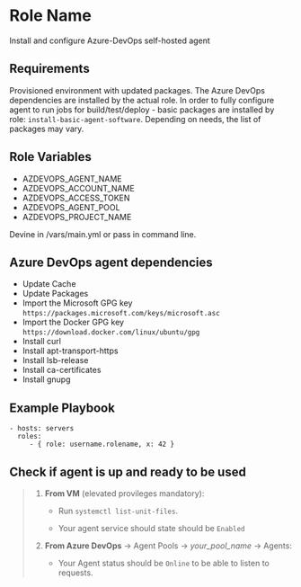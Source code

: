 Role Name
=========

Install and configure Azure-DevOps self-hosted agent

Requirements
------------

Provisioned environment with updated packages. The Azure DevOps dependencies are installed by the actual role.
In order to fully configure agent to run jobs for build/test/deploy - basic packages are installed by role: `install-basic-agent-software`. Depending on needs, the list of packages may vary.

Role Variables
--------------

- AZDEVOPS_AGENT_NAME
- AZDEVOPS_ACCOUNT_NAME
- AZDEVOPS_ACCESS_TOKEN
- AZDEVOPS_AGENT_POOL
- AZDEVOPS_PROJECT_NAME

Devine in /vars/main.yml or pass in command line.

Azure DevOps agent dependencies
------------

- Update Cache
- Update Packages
- Import the Microsoft GPG key `https://packages.microsoft.com/keys/microsoft.asc`
- Import the Docker GPG key `https://download.docker.com/linux/ubuntu/gpg`
- Install curl
- Install apt-transport-https
- Install lsb-release
- Install ca-certificates
- Install gnupg

Example Playbook
----------------

    - hosts: servers
      roles:
         - { role: username.rolename, x: 42 }

Check if agent is up and ready to be used
----------------

> 1. **From VM** (elevated provileges mandatory):
>
>       - Run `systemctl list-unit-files`. 
>
>       - Your agent service should state should be `Enabled`
>
> 2. **From Azure DevOps** -> Agent Pools -> _your_pool_name_ -> Agents:
>
>       - Your Agent status should be `Online` to be able to listen to requests.

